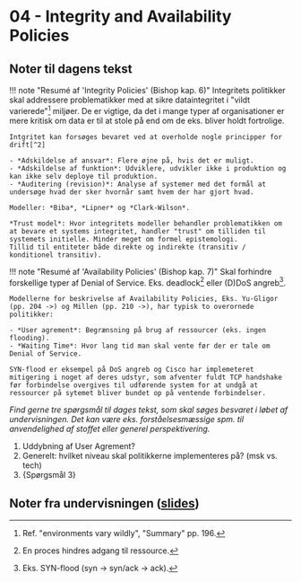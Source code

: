 # 04 - Integrity and Availability Policies

## Noter til dagens tekst

!!! note "Resumé af 'Integrity Policies' (Bishop kap. 6)"
    Integritets politikker skal addressere problematikker med at sikre dataintegritet i "vildt varierede"[^1] miljøer. De er vigtige, da det i mange typer af organisationer er mere kritisk om data er til at stole på end om de eks. bliver holdt fortrolige.

    Intgritet kan forsøges bevaret ved at overholde nogle principper for drift[^2]

    - *Adskildelse af ansvar*: Flere øjne på, hvis det er muligt.  
    - *Adskildelse af funktion*: Udviklere, udvikler ikke i produktion og kan ikke selv deploye til produktion.
    - *Auditering (revision)*: Analyse af systemer med det formål at undersøge hvad der sker hvornår samt hvem der har gjort hvad.

    Modeller: *Biba*, *Lipner* og *Clark-Wilson*.

    *Trust model*: Hvor integritets modeller behandler problematikken om at bevare et systems integritet, handler "trust" om tilliden til systemets initielle. Minder meget om formel epistemologi.   
    Tillid til entiteter både direkte og indirekte (transitiv / konditionel transitiv).

!!! note "Resumé af 'Availability Policies' (Bishop kap. 7)"
    Skal forhindre forskellige typer af Denial of Service. Eks. deadlock[^3] eller (D)DoS angreb[^4].

    Modellerne for beskrivelse af Availability Policies, Eks. Yu-Gligor (pp. 204 ->) og Millen (pp. 210 ->), har typisk to overornede politikker:

    - *User agrement*: Begrænsning på brug af ressourcer (eks. ingen flooding).
    - *Waiting Time*: Hvor lang tid man skal vente før der er tale om Denial of Service.

    SYN-flood er eksempel på DoS angreb og Cisco har implemeteret mitigering i noget af deres udstyr, som afventer fuldt TCP handshake før forbindelse overgives til udførende system for at undgå at ressourcer på sytemet bliver bundet op på ventende forbindelser.

*Find gerne tre spørgsmål til dages tekst, som skal søges besvaret i løbet af undervisningen. Det kan være eks. forståelsesmæssige spm. til anvendelighed af stoffet eller generel perspektivering.*

1. Uddybning af User Agrement?
2. Generelt: hvilket niveau skal politikkerne implementeres på? (msk vs. tech)
3. {Spørgsmål 3}

## Noter fra undervisningen ([slides](https://github.com/kramse/security-courses/blob/master/courses/system-and-software/system-security/4-integrity-availability-policies.pdf))


[^1]: Ref. "environments vary wildly", "Summary" pp. 196.  
[^2]: Ref. "principles of operation", "Goals" pp. 173.
[^3]: En proces hindres adgang til ressource.
[^4]: Eks. SYN-flood (syn -> syn/ack -> ack).
